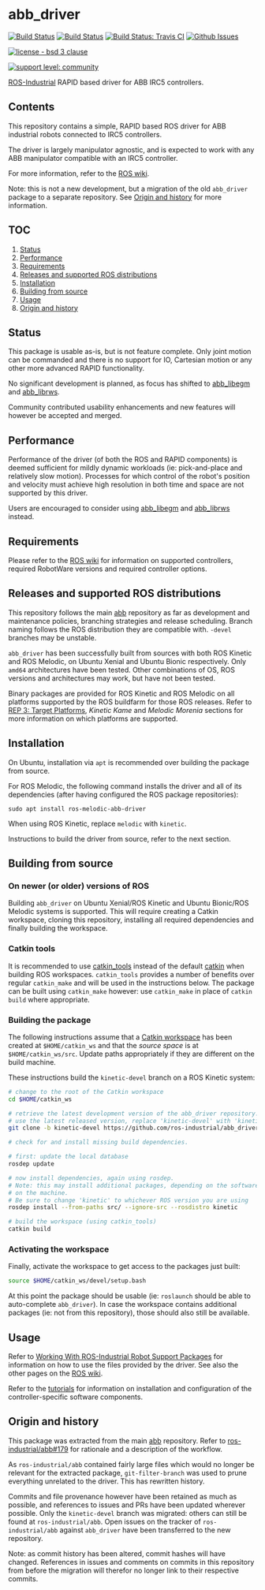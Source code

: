 # abb_driver

[![Build Status](http://build.ros.org/job/Kdev__abb_driver__ubuntu_xenial_amd64/badge/icon)](http://build.ros.org/job/Kdev__abb_driver__ubuntu_xenial_amd64)
[![Build Status](http://build.ros.org/job/Mdev__abb_driver__ubuntu_bionic_amd64/badge/icon)](http://build.ros.org/job/Mdev__abb_driver__ubuntu_bionic_amd64)
[![Build Status: Travis CI](https://travis-ci.com/ros-industrial/abb_driver.svg?branch=kinetic-devel)](https://travis-ci.com/ros-industrial/abb_driver)
[![Github Issues](https://img.shields.io/github/issues/ros-industrial/abb_driver.svg)](http://github.com/ros-industrial/abb_driver/issues)

[![license - bsd 3 clause](https://img.shields.io/:license-BSD%203--Clause-blue.svg)](https://opensource.org/licenses/BSD-3-Clause)

[![support level: community](https://img.shields.io/badge/support%20level-community-lightgray.png)](http://rosindustrial.org/news/2016/10/7/better-supporting-a-growing-ros-industrial-software-platform)

[ROS-Industrial][] RAPID based driver for ABB IRC5 controllers.


## Contents

This repository contains a simple, RAPID based ROS driver for ABB industrial robots connected to IRC5 controllers.

The driver is largely manipulator agnostic, and is expected to work with any ABB manipulator compatible with an IRC5 controller.

For more information, refer to the [ROS wiki][].

Note: this is not a new development, but a migration of the old `abb_driver` package to a separate repository. See [Origin and history](#origin-and-history) for more information.


## TOC

1. [Status](#status)
1. [Performance](#performance)
1. [Requirements](#requirements)
1. [Releases and supported ROS distributions](#releases-and-supported-ros-distributions)
1. [Installation](#installation)
1. [Building from source](#building-from-source)
1. [Usage](#usage)
1. [Origin and history](#origin-and-history)


## Status

This package is usable as-is, but is not feature complete.
Only joint motion can be commanded and there is no support for IO, Cartesian motion or any other more advanced RAPID functionality.

No significant development is planned, as focus has shifted to [abb_libegm][] and [abb_librws][].

Community contributed usability enhancements and new features will however be accepted and merged.


## Performance

Performance of the driver (of both the ROS and RAPID components) is deemed sufficient for mildly dynamic workloads (ie: pick-and-place and relatively slow motion).
Processes for which control of the robot's position and velocity must achieve high resolution in both time and space are not supported by this driver.

Users are encouraged to consider using [abb_libegm][] and [abb_librws][] instead.


## Requirements

Please refer to the [ROS wiki][] for information on supported controllers, required RobotWare versions and required controller options.


## Releases and supported ROS distributions

This repository follows the main [abb][] repository as far as development and maintenance policies, branching strategies and release scheduling.
Branch naming follows the ROS distribution they are compatible with. `-devel` branches may be unstable.

`abb_driver` has been successfully built from sources with both ROS Kinetic and ROS Melodic, on Ubuntu Xenial and Ubuntu Bionic respectively.
Only `amd64` architectures have been tested.
Other combinations of OS, ROS versions and architectures may work, but have not been tested.

Binary packages are provided for ROS Kinetic and ROS Melodic on all platforms supported by the ROS buildfarm for those ROS releases.
Refer to [REP 3: Target Platforms][], *Kinetic Kame* and *Melodic Morenia* sections for more information on which platforms are supported.


## Installation

On Ubuntu, installation via `apt` is recommended over building the package from source.

For ROS Melodic, the following command installs the driver and all of its dependencies (after having configured the ROS package repositories):

```
sudo apt install ros-melodic-abb-driver
```

When using ROS Kinetic, replace `melodic` with `kinetic`.

Instructions to build the driver from source, refer to the next section.


## Building from source

### On newer (or older) versions of ROS

Building `abb_driver` on Ubuntu Xenial/ROS Kinetic and Ubuntu Bionic/ROS Melodic systems is supported. This will require creating a Catkin workspace, cloning this repository, installing all required dependencies and finally building the workspace.

### Catkin tools

It is recommended to use [catkin_tools][] instead of the default [catkin][] when building ROS workspaces. `catkin_tools` provides a number of benefits over regular `catkin_make` and will be used in the instructions below. The package can be built using `catkin_make` however: use `catkin_make` in place of `catkin build` where appropriate.

### Building the package

The following instructions assume that a [Catkin workspace][] has been created at `$HOME/catkin_ws` and that the *source space* is at `$HOME/catkin_ws/src`. Update paths appropriately if they are different on the build machine.

These instructions build the `kinetic-devel` branch on a ROS Kinetic system:

```bash
# change to the root of the Catkin workspace
cd $HOME/catkin_ws

# retrieve the latest development version of the abb_driver repository. If you'd rather
# use the latest released version, replace 'kinetic-devel' with 'kinetic'
git clone -b kinetic-devel https://github.com/ros-industrial/abb_driver.git src/abb_driver

# check for and install missing build dependencies.

# first: update the local database
rosdep update

# now install dependencies, again using rosdep.
# Note: this may install additional packages, depending on the software already present
# on the machine.
# Be sure to change 'kinetic' to whichever ROS version you are using
rosdep install --from-paths src/ --ignore-src --rosdistro kinetic

# build the workspace (using catkin_tools)
catkin build
```

### Activating the workspace

Finally, activate the workspace to get access to the packages just built:

```bash
source $HOME/catkin_ws/devel/setup.bash
```

At this point the package should be usable (ie: `roslaunch` should be able to auto-complete `abb_driver`). In case the workspace contains additional packages (ie: not from this repository), those should also still be available.


## Usage

Refer to [Working With ROS-Industrial Robot Support Packages][] for information on how to use the files provided by the driver. See also the other pages on the [ROS wiki][].

Refer to the [tutorials][] for information on installation and configuration of the controller-specific software components.


## Origin and history

This package was extracted from the main [abb][] repository.
Refer to [ros-industrial/abb#179][] for rationale and a description of the workflow.

As `ros-industrial/abb` contained fairly large files which would no longer be relevant for the extracted package, `git-filter-branch` was used to prune everything unrelated to the driver. This has rewritten history.

Commits and file provenance however have been retained as much as possible, and references to issues and PRs have been updated wherever possible.
Only the `kinetic-devel` branch was migrated: others can still be found at `ros-industrial/abb`.
Open issues on the tracker of `ros-industrial/abb` against `abb_driver` have been transferred to the new repository.

Note: as commit history has been altered, commit hashes will have changed.
References in issues and comments on commits in this repository from before the migration will therefor no longer link to their respective commits.






[ROS-Industrial]: http://wiki.ros.org/Industrial
[ROS wiki]: http://wiki.ros.org/abb_driver
[abb]: https://github.com/ros-industrial/abb
[ros-industrial/abb#179]: https://github.com/ros-industrial/abb/issues/179
[abb_libegm]: https://github.com/ros-industrial/abb_libegm
[abb_librws]: https://github.com/ros-industrial/abb_librws
[REP 3: Target Platforms]: https://ros.org/reps/rep-0003.html
[Catkin workspace]: http://wiki.ros.org/catkin/Tutorials/create_a_workspace
[catkin]: http://wiki.ros.org/catkin
[catkin_tools]: https://catkin-tools.readthedocs.io/en/latest
[Working With ROS-Industrial Robot Support Packages]: http://wiki.ros.org/Industrial/Tutorials/WorkingWithRosIndustrialRobotSupportPackages
[tutorials]: http://wiki.ros.org/abb/Tutorials


